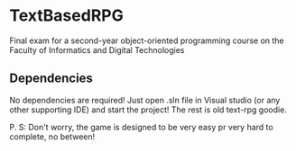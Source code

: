 # TextBasedRPG
Final exam for a second-year object-oriented programming course on the Faculty of Informatics and Digital Technologies 

## Dependencies

No dependencies are required! Just open .sln file in Visual studio (or any other supporting IDE) and start the project! The rest is old text-rpg goodie.

P. S: Don't worry, the game is designed to be very easy pr very hard to complete, no between!
